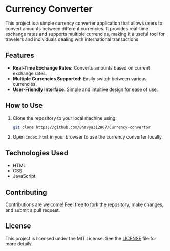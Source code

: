 # Currency Converter

This project is a simple currency converter application that allows users to convert amounts between different currencies. It provides real-time exchange rates and supports multiple currencies, making it a useful tool for travelers and individuals dealing with international transactions.

## Features

- **Real-Time Exchange Rates:** Converts amounts based on current exchange rates.
- **Multiple Currencies Supported:** Easily switch between various currencies.
- **User-Friendly Interface:** Simple and intuitive design for ease of use.

## How to Use

1. Clone the repository to your local machine using:
    ```bash
    git clone https://github.com/Bhavya312007/Currency-convertor
    ```
2. Open `index.html` in your browser to use the currency converter locally.

## Technologies Used

- HTML
- CSS
- JavaScript

## Contributing

Contributions are welcome! Feel free to fork the repository, make changes, and submit a pull request.

## License

This project is licensed under the MIT License. See the [LICENSE](LICENSE) file for more details.
